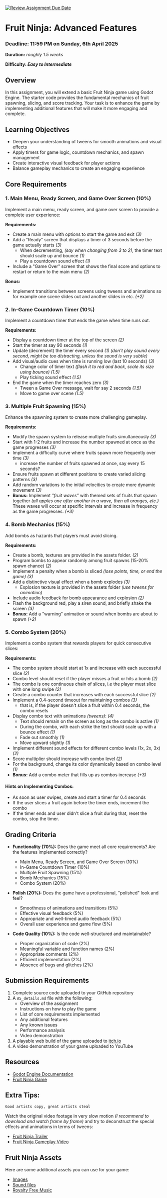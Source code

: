 [![Review Assignment Due Date](https://classroom.github.com/assets/deadline-readme-button-22041afd0340ce965d47ae6ef1cefeee28c7c493a6346c4f15d667ab976d596c.svg)](https://classroom.github.com/a/xA79OPRs)
# Fruit Ninja: Advanced Features
### **Deadline: 11:59 PM on Sunday, 6th April 2025**

**Duration:** _roughly 1.5 weeks_

**Difficulty: _Easy to Intermediate_**

## Overview
In this assignment, you will extend a basic Fruit Ninja game using Godot Engine. The starter code provides the fundamental mechanics of fruit spawning, slicing, and score tracking. Your task is to enhance the game by implementing additional features that will make it more engaging and complete.

## Learning Objectives

- Deepen your understanding of tweens for smooth animations and visual effects
- Apply timers for game logic, countdown mechanics, and spawn management
- Create interactive visual feedback for player actions
- Balance gameplay mechanics to create an engaging experience

## Core Requirements

### 1. Main Menu, Ready Screen, and Game Over Screen (10%)
Implement a main menu, ready screen, and game over screen to provide a complete user experience:

**Requirements:**
- Create a main menu with options to start the game and exit _(3)_
- Add a "Ready" screen that displays a timer of 3 seconds before the game actually starts _(3)_
    - When decrementing, _(say when changing from 3 to 2)_, the timer text should scale up and bounce _(1)_
    - Play a countdown sound effect _(1)_
- Include a "Game Over" screen that shows the final score and options to restart or return to the main menu _(2)_

**Bonus:**
- Implement transitions between screens using tweens and animations so for example one scene slides out and another slides in etc. _(+2)_

### 2. In-Game Countdown Timer (10%)
Implement a countdown timer that ends the game when time runs out.

**Requirements:**
- Display a countdown timer at the top of the screen _(2)_
- Start the timer at say 90 seconds _(1)_
- Update (decrement) the timer every second _(1)_ _(don't play sound every second, might be too distracting, unless the sound is very subtle)_
- Add visual/audio cues when time is running low (last 10 seconds) _(3)_
    - Change color of timer text _(flash it to red and back, scale its size using bounce)_ _(1.5)_
    - Play ticking sound effect _(1.5)_
- End the game when the timer reaches zero _(3)_
    - Tween a Game Over message, wait for say 2 seconds _(1.5)_
    - Move to game over scene _(1.5)_

### 3. Multiple Fruit Spawning (15%)
Enhance the spawning system to create more challenging gameplay.

**Requirements:**
- Modify the spawn system to release multiple fruits simultaneously _(3)_
- Start with 1-2 fruits and increase the number spawned at once as the game progresses _(3)_
- Implement a difficulty curve where fruits spawn more frequently over time _(3)_
    - increase the number of fruits spawned at once, say every 15 seconds?
- Ensure fruits spawn at different positions to create varied slicing patterns _(3)_
- Add random variations to the initial velocities to create more dynamic movement _(3)_
- **Bonus:** Implement _"fruit waves"_ with themed sets of fruits that spawn together _(all apples one after another in a wave, then all oranges, etc.)_ These waves will occur at specific intervals and increase in frequency as the game progresses. _(+3)_

### 4. Bomb Mechanics (15%)
Add bombs as hazards that players must avoid slicing.

**Requirements:**
- Create a bomb, textures are provided in the assets folder. _(2)_
- Program bombs to appear randomly among fruit spawns (15-20% spawn chance) _(2)_
- Implement a penalty when a bomb is sliced _(lose points, time, or end the game)_ _(3)_
- Add a distinctive visual effect when a bomb explodes _(3)_
    - Explosion texture is provided in the assets folder _(use tweens for animation)_
- Include audio feedback for bomb appearance and explosion _(2)_
- Flash the background red, play a siren sound, and briefly shake the screen _(3)_
- **Bonus:** Add a "warning" animation or sound when bombs are about to spawn _(+2)_
    
### 5. Combo System (20%)
Implement a combo system that rewards players for quick consecutive slices:

**Requirements:**
- The combo system should start at 1x and increase with each successful slice _(2)_
- Combo level should reset if the player misses a fruit or hits a bomb _(2)_
- The combo is one continuous chain of slices, i.e the player must slice with one long swipe _(2)_
- Create a combo counter that increases with each successful slice _(2)_
- Implement a 0.4-second timeout for maintaining combos _(3)_
    - that is, if the player doesn't slice a fruit within 0.4 seconds, the combo resets
- Display combo text with animations _(tweens)_: _(4)_
  - Text should remain on the screen as long as the combo is active _(1)_
  - During the combo, with each strike the text should scale up with a bounce effect _(1)_
  - Fade out smoothly _(1)_
  - Move upward slightly _(1)_
- Implement different sound effects for different combo levels (1x, 2x, 3x) _(2)_
- Score multiplier should increase with combo level _(2)_
- For the background, change its color dynamically based on combo level _(1)_
- **Bonus:** Add a combo meter that fills up as combos increase _(+3)_

#### Hints on Implementing Combos:
- As soon as user swipes, create and start a timer for 0.4 seconds
- If the user slices a fruit again before the timer ends, increment the combo
- If the timer ends and user didn't slice a fruit during that, reset the combo, stop the timer.


## Grading Criteria
- **Functionality (70%):** Does the game meet all core requirements? Are the features implemented correctly?
  - Main Menu, Ready Screen, and Game Over Screen (10%)
  - In-Game Countdown Timer (10%)
  - Multiple Fruit Spawning (15%)
  - Bomb Mechanics (15%)
  - Combo System (20%)

- **Polish (20%):** Does the game have a professional, "polished" look and feel?
  - Smoothness of animations and transitions (5%)
  - Effective visual feedback (5%)
  - Appropriate and well-timed audio feedback (5%)
  - Overall user experience and game flow (5%)

- **Code Quality (10%):** Is the code well-structured and maintainable?
  - Proper organization of code (2%)
  - Meaningful variable and function names (2%)
  - Appropriate comments (2%)
  - Efficient implementation (2%)
  - Absence of bugs and glitches (2%)

## Submission Requirements
1. Complete source code uploaded to your GitHub repository
2. A `A5_details.md` file with the following:
    - Overview of the assignment
    - Instructions on how to play the game
    - List of core requirements implemented
    - Any additional features
    - Any known issues
    - Performance analysis
    - Video demonstration
3. A playable web build of the game uploaded to [itch.io](itch.io)
4. A video demonstration of your game uploaded to YouTube

## Resources
- [Godot Engine Documentation](https://docs.godotengine.org/en/stable/index.html)
- [Fruit Ninja Game](https://fruitninja.com/)

## Extra Tips:
`Good artists copy, great artists steal`

Watch the original video footage in very slow motion _(I recommend to download and watch frame by frame)_ and try to deconstruct the special effects and animations in terms of tweens:
- [Fruit Ninja Trailer](https://www.youtube.com/watch?v=i56jtNZZzoQ)
- [Fruit Ninja Gameplay Video](https://www.youtube.com/shorts/94MWBBa8htI)

## Fruit Ninja Assets

Here are some additional assets you can use for your game:

- [Images](https://github.com/jaredly/fruit-ninja-assets)
- [Sound files](https://www.sounds-resource.com/mobile/fruitninja/sound/6076/)
- [Royalty Free Music](https://incompetech.com/music/royalty-free/music.html)